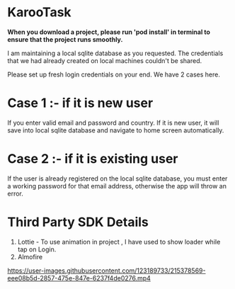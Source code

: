 # KarooTask

**When you download a project, please run 'pod install' in terminal to ensure that the project runs smoothly.**

I am maintaining a local sqlite database as you requested. The credentials that we had already created on local machines couldn't be shared.

Please set up fresh login credentials on your end. We have 2 cases here.

Case 1 :- if it is new user
===========================

If you enter valid email and password and country. If it is new user, it will save into local sqlite database and navigate to home screen automatically.

Case 2 :- if it is existing user 
================================

If the user is already registered on the local sqlite database, you must enter a working password for that email address, otherwise the app will throw an error.

Third Party SDK Details 
=======================
1. Lottie - To use animation in project , I have used to show loader while tap on Login.
2. Almofire



https://user-images.githubusercontent.com/123189733/215378569-eee08b5d-2857-475e-847e-6237f4de0276.mp4

